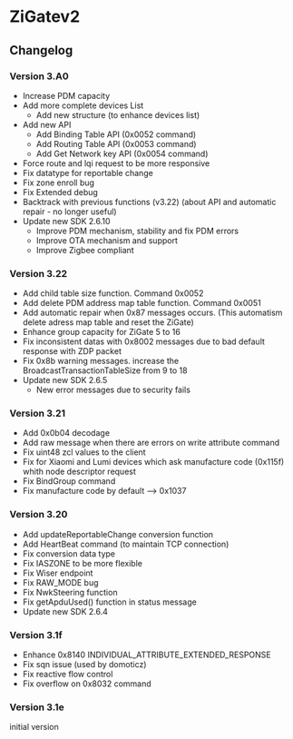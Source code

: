 # ZiGatev2

## Changelog

### Version 3.A0

* Increase PDM capacity
* Add more complete devices List
   - Add new structure (to enhance devices list)
* Add new API
   - Add Binding Table API (0x0052 command)
   - Add Routing Table API (0x0053 command)
   - Add Get Network key API (0x0054 command)
* Force route and lqi request to be more responsive
* Fix datatype for reportable change
* Fix zone enroll bug
* Fix Extended debug
* Backtrack with previous functions (v3.22) (about API and automatic repair - no longer useful)
* Update new SDK 2.6.10
	- Improve PDM mechanism, stability and fix PDM errors
	- Improve OTA mechanism and support
	- Improve Zigbee compliant

### Version 3.22

* Add child table size function. Command 0x0052
* Add delete PDM address map table function. Command 0x0051
* Add automatic repair when 0x87 messages occurs. (This automatism delete adress map table and reset the ZiGate) 
* Enhance group capacity for ZiGate 5 to 16
* Fix inconsistent datas with 0x8002 messages due to bad default response with ZDP packet
* Fix 0x8b warning messages. increase the BroadcastTransactionTableSize from 9 to 18
* Update new SDK 2.6.5
	- New error messages due to security fails

### Version 3.21

* Add 0x0b04 decodage
* Add raw message when there are errors on write attribute command
* Fix uint48 zcl values to the client
* Fix for Xiaomi and Lumi devices which ask manufacture code (0x115f) whith node descriptor request
* Fix BindGroup command
* Fix manufacture code by default --> 0x1037


### Version 3.20

* Add updateReportableChange conversion function
* Add HeartBeat command (to maintain TCP connection)
* Fix conversion data type
* Fix IASZONE to be more flexible
* Fix Wiser endpoint
* Fix RAW_MODE bug
* Fix NwkSteering function
* Fix getApduUsed() function in status message
* Update new SDK 2.6.4



### Version 3.1f

* Enhance 0x8140 INDIVIDUAL_ATTRIBUTE_EXTENDED_RESPONSE
* Fix sqn issue (used by domoticz)
* Fix reactive flow control
* Fix overflow on 0x8032 command

### Version 3.1e

initial version

